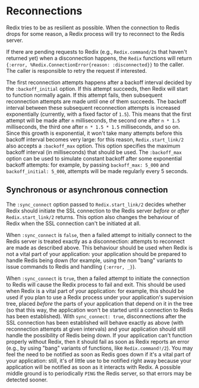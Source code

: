 # Reconnections

Redix tries to be as resilient as possible. When the connection to Redis drops
for some reason, a Redix process will try to reconnect to the Redis server.

If there are pending requests to Redix (e.g., `Redix.command/2`s that haven't
returned yet) when a disconnection happens, the `Redix` functions will return
`{:error, %Redix.ConnectionError{reason: :disconnected}}` to the caller. The
caller is responsible to retry the request if interested.

The first reconnection attempts happens after a backoff interval decided by the
`:backoff_initial` option.  If this attempt succeeds, then Redix will start to
function normally again. If this attempt fails, then subsequent reconnection
attempts are made until one of them succeeds. The backoff interval between these
subsequent reconnection attempts is increased exponentially (currently, with a
fixed factor of `1.5`). This means that the first attempt will be made after `n`
milliseconds, the second one after `n * 1.5` milliseconds, the third one after
`n * 1.5 * 1.5` milliseconds, and so on. Since this growth is exponential, it
won't take many attempts before this backoff interval becomes very large: for
this reason, `Redix.start_link/2` also accepts a `:backoff_max` option. This
option specifies the maximum backoff interval (in milliseconds) that should be
used. The `:backoff_max` option can be used to simulate constant backoff after
some exponential backoff attempts: for example, by passing `backoff_max: 5_000`
and `backoff_initial: 5_000`, attempts will be made regularly every 5 seconds.

## Synchronous or asynchronous connection

The `:sync_connect` option passed to `Redix.start_link/2` decides whether Redix
should initiate the SSL connection to the Redis server *before* or *after*
`Redix.start_link/2` returns. This option also changes the behaviour of Redix
when the SSL connection can't be initiated at all.

When `:sync_connect` is `false`, then a failed attempt to initially connect to
the Redis server is treated exactly as a disconnection: attempts to reconnect
are made as described above. This behaviour should be used when Redix is not a
vital part of your application: your application should be prepared to handle
Redis being down (for example, using the non "bang" variants to issue commands
to Redis and handling `{:error, _}`).

When `:sync_connect` is `true`, then a failed attempt to initiate the connection
to Redis will cause the Redix process to fail and exit. This should be used when
Redix is a vital part of your application: for example, this should be used if
you plan to use a Redix process under your application's supervision tree,
placed *before* the parts of your application that depend on it in the tree (so
that this way, the application won't be started until a connection to Redis has
been established). With `sync_connect: true`, disconnections after the SSL
connection has been established will behave exactly as above (with reconnection
attempts at given intervals) and your application should still handle the
possibility of Redis being down. If your application can't function properly
without Redix, then it should fail as soon as Redix reports an error (e.g., by
using "bang" variants of functions, like `Redix.command!/2`). You may feel the
need to be notified as soon as Redis goes down if it's a vital part of your
application: still, it's of little use to be notified right away because your
application will be notified as soon as it interacts with Redix. A possible
middle ground is to periodically `PING` the Redis server, so that errors may be
detected sooner.
